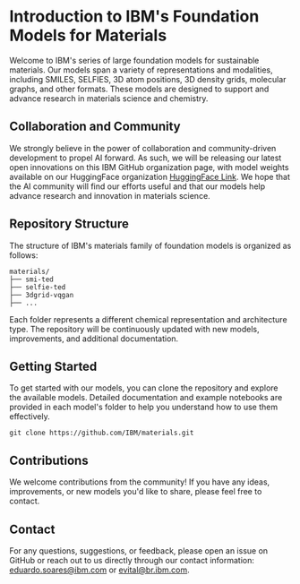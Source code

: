 # Introduction to IBM's Foundation Models for Materials

Welcome to IBM's series of large foundation models for sustainable materials. Our models span a variety of representations and modalities, including SMILES, SELFIES, 3D atom positions, 3D density grids, molecular graphs, and other formats. These models are designed to support and advance research in materials science and chemistry.

## Collaboration and Community

We strongly believe in the power of collaboration and community-driven development to propel AI forward. As such, we will be releasing our latest open innovations on this IBM GitHub organization page, with model weights available on our HuggingFace organization [HuggingFace Link](https://huggingface.co/ibm/materials.smi-ted). We hope that the AI community will find our efforts useful and that our models help advance research and innovation in materials science.

## Repository Structure

The structure of IBM's materials family of foundation models is organized as follows:

```
materials/
├── smi-ted
├── selfie-ted
├── 3dgrid-vqgan
├── ...  
```

Each folder represents a different chemical representation and architecture type. The repository will be continuously updated with new models, improvements, and additional documentation.

## Getting Started

To get started with our models, you can clone the repository and explore the available models. Detailed documentation and example notebooks are provided in each model's folder to help you understand how to use them effectively.

```
git clone https://github.com/IBM/materials.git
```

## Contributions

We welcome contributions from the community! If you have any ideas, improvements, or new models you'd like to share, please feel free to contact. 

## Contact

For any questions, suggestions, or feedback, please open an issue on GitHub or reach out to us directly through our contact information: eduardo.soares@ibm.com or evital@br.ibm.com.
